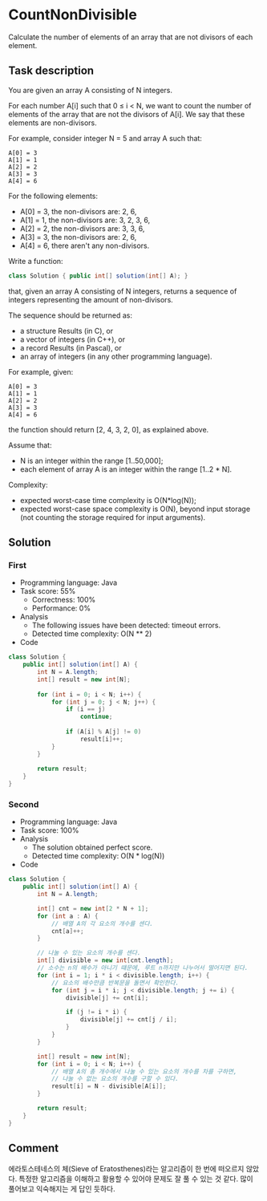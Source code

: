 # CountNonDivisible

Calculate the number of elements of an array that are not divisors of each element.

## Task description

You are given an array A consisting of N integers.

For each number A[i] such that 0 ≤ i < N, we want to count the number of elements of the array that are not the divisors of A[i]. We say that these elements are non-divisors.

For example, consider integer N = 5 and array A such that:

    A[0] = 3
    A[1] = 1
    A[2] = 2
    A[3] = 3
    A[4] = 6
For the following elements:

* A[0] = 3, the non-divisors are: 2, 6,
* A[1] = 1, the non-divisors are: 3, 2, 3, 6,
* A[2] = 2, the non-divisors are: 3, 3, 6,
* A[3] = 3, the non-divisors are: 2, 6,
* A[4] = 6, there aren't any non-divisors.

Write a function:

```java
class Solution { public int[] solution(int[] A); }
```

that, given an array A consisting of N integers, returns a sequence of integers representing the amount of non-divisors.

The sequence should be returned as:

* a structure Results (in C), or
* a vector of integers (in C++), or
* a record Results (in Pascal), or
* an array of integers (in any other programming language).

For example, given:

    A[0] = 3
    A[1] = 1
    A[2] = 2
    A[3] = 3
    A[4] = 6
the function should return [2, 4, 3, 2, 0], as explained above.

Assume that:

* N is an integer within the range [1..50,000];
* each element of array A is an integer within the range [1..2 * N].

Complexity:

* expected worst-case time complexity is O(N*log(N));
* expected worst-case space complexity is O(N), beyond input storage (not counting the storage required for input arguments).

## Solution

### First

* Programming language: Java
* Task score: 55%
    - Correctness: 100%
    - Performance: 0%
* Analysis
  - The following issues have been detected: timeout errors.
  - Detected time complexity: O(N ** 2)
* Code

```java
class Solution {
    public int[] solution(int[] A) {
        int N = A.length;
        int[] result = new int[N];
        
        for (int i = 0; i < N; i++) {
            for (int j = 0; j < N; j++) {
                if (i == j)
                    continue;
                
                if (A[i] % A[j] != 0)
                    result[i]++;
            }
        }
        
        return result;
    }
}
```

### Second

* Programming language: Java
* Task score: 100%
* Analysis
  - The solution obtained perfect score.
  - Detected time complexity: O(N * log(N))
* Code

```java
class Solution {
    public int[] solution(int[] A) {
        int N = A.length;

        int[] cnt = new int[2 * N + 1];
        for (int a : A) {
            // 배열 A의 각 요소의 개수를 센다.
            cnt[a]++;   
        }

        // 나눌 수 있는 요소의 개수를 센다.
        int[] divisible = new int[cnt.length];
        // 소수는 n의 배수가 아니기 떄문에, 루트 n까지만 나누어서 떨어지면 된다.
        for (int i = 1; i * i < divisible.length; i++) {
            // 요소의 배수만큼 반복문을 돌면서 확인한다.
            for (int j = i * i; j < divisible.length; j += i) {
                divisible[j] += cnt[i];

                if (j != i * i) {
                    divisible[j] += cnt[j / i];
                }
            }
        }

        int[] result = new int[N];
        for (int i = 0; i < N; i++) {
            // 배열 A의 총 개수에서 나눌 수 있는 요소의 개수를 차를 구하면,
            // 나눌 수 없는 요소의 개수를 구할 수 있다.
            result[i] = N - divisible[A[i]];
        }

        return result;   
    }
}
```

## Comment

에라토스테네스의 체(Sieve of Eratosthenes)라는 알고리즘이 한 번에 떠오르지 않았다. 특정한 알고리즘을 이해하고 활용할 수 있어야 문제도 잘 풀 수 있는 것 같다. 많이 풀어보고 익숙해지는 게 답인 듯하다.
